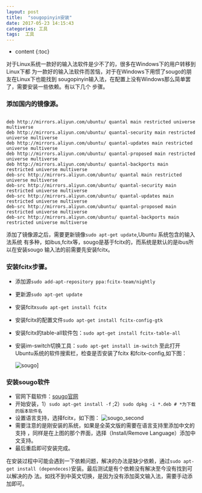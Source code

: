 ```yaml
---
layout: post
title:  "sougopinyin安装"
date: 2017-05-23 14:15:43
categories: 工具
tags:  工具
---
```

* content
    {:toc}  


对于Linux系统一款好的输入法软件是少不了的，很多在Windows下的用户转移到Linux下都
为一款好的输入法软件而苦恼，对于在Windows下用惯了sougo的朋友在Linux下也能找到
sougopinyin输入法，在配置上没有Windows那么简单罢了，需要安装一些依赖。有以下几个
步骤。




###  添加国内的镜像源。

```vim

deb http://mirrors.aliyun.com/ubuntu/ quantal main restricted universe multiverse
deb http://mirrors.aliyun.com/ubuntu/ quantal-security main restricted universe multiverse
deb http://mirrors.aliyun.com/ubuntu/ quantal-updates main restricted universe multiverse
deb http://mirrors.aliyun.com/ubuntu/ quantal-proposed main restricted universe multiverse
deb http://mirrors.aliyun.com/ubuntu/ quantal-backports main restricted universe multiverse
deb-src http://mirrors.aliyun.com/ubuntu/ quantal main restricted universe multiverse
deb-src http://mirrors.aliyun.com/ubuntu/ quantal-security main restricted universe multiverse
deb-src http://mirrors.aliyun.com/ubuntu/ quantal-updates main restricted universe multiverse
deb-src http://mirrors.aliyun.com/ubuntu/ quantal-proposed main restricted universe multiverse
deb-src http://mirrors.aliyun.com/ubuntu/ quantal-backports main restricted universe multiverse

```
添加了镜像源之后，需要更新镜像`sudo apt-get update`,Ubuntu 系统包含的输入法系统
有多种，如ibus,fcitx等，sougo是基于fcitx的，而系统是默认的是ibus所以在安装sougo
输入法的前需要先安装fcitx。

### 安装fcitx步骤。

* 添加源`sudo add-apt-repository ppa:fcitx-team/nightly`
* 更新源`sudo apt-get update`
* 安装fcitx`sudo apt-get install fcitx`
* 安装fcitx的配置文件`sudo apt-get install fcitx-config-gtk` 
* 安装fcitx的table-all软件包：`sudo apt-get install fcitx-table-all`
* 安装im-switch切换工具：`sudo apt-get install im-switch`
至此打开Ubuntu系统的软件搜索栏，检查是否安装了fcitx 和fcitx-config,如下图：

    ![sougo](http://oqaij4yei.bkt.clouddn.com/2017_05_24_sougo_first.png)]


### 安装sougo软件

* 官网下载软件：[sougo官网](http://pinyin.sogou.com/linux/?r=pinyin)
* 开始安装，1）`sudo apt-get install -f` ;2）`sudo dpkg -i *.deb # *为下载
的版本软件名`
* 设置语言支持，选择fcitx，如下图：
![sougo_second](http://oqaij4yei.bkt.clouddn.com/2017_05_24_sougo_second.png)
* 需要注意的是刚安装的系统，如果是全英文版的需要在语言支持里添加中文的支持
，同样是在上图的那个界面，选择（Install/Remove Language）添加中文支持。
* 最后重启即可安装完成。

在安装过程中可能会遇到一下依赖问题，解决的办法是缺少依赖，通过`sudo apt-get
   install (dependeces)`安装。最后测试是有个依赖没有解决至今没有找到可以解决的办
   法。如找不到中英文切换，是因为没有添加英文输入法，需要手动添加即可。
   



